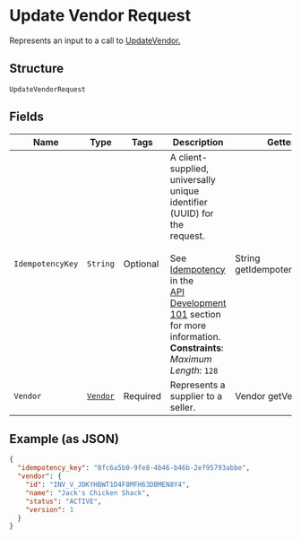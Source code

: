 
# Update Vendor Request

Represents an input to a call to [UpdateVendor.](../../doc/api/vendors.md#update-vendor)

## Structure

`UpdateVendorRequest`

## Fields

| Name | Type | Tags | Description | Getter |
|  --- | --- | --- | --- | --- |
| `IdempotencyKey` | `String` | Optional | A client-supplied, universally unique identifier (UUID) for the<br>request.<br><br>See [Idempotency](../../https://developer.squareup.com/docs/basics/api101/idempotency) in the<br>[API Development 101](../../https://developer.squareup.com/docs/basics/api101/overview) section for more<br>information.<br>**Constraints**: *Maximum Length*: `128` | String getIdempotencyKey() |
| `Vendor` | [`Vendor`](../../doc/models/vendor.md) | Required | Represents a supplier to a seller. | Vendor getVendor() |

## Example (as JSON)

```json
{
  "idempotency_key": "8fc6a5b0-9fe8-4b46-b46b-2ef95793abbe",
  "vendor": {
    "id": "INV_V_JDKYHBWT1D4F8MFH63DBMEN8Y4",
    "name": "Jack's Chicken Shack",
    "status": "ACTIVE",
    "version": 1
  }
}
```

